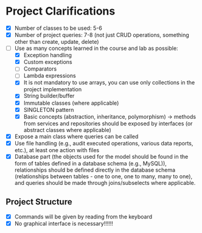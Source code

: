 # Project Clarifications

- [x] Number of classes to be used: 5-6
- [x] Number of project queries: 7-8 (not just CRUD operations, something other than create, update, delete)
- [ ] Use as many concepts learned in the course and lab as possible:
    - [x] Exception handling
    - [x] Custom exceptions
    - [ ] Comparators
    - [ ] Lambda expressions
    - [x] It is not mandatory to use arrays, you can use only collections in the project implementation
    - [x] String builder/buffer
    - [x] Immutable classes (where applicable)
    - [x] SINGLETON pattern
    - [x] Basic concepts (abstraction, inheritance, polymorphism) -> methods from services and repositories should be exposed by interfaces (or abstract classes where applicable)
- [x] Expose a main class where queries can be called
- [x] Use file handling (e.g., audit executed operations, various data reports, etc.), at least one action with files
- [x] Database part (the objects used for the model should be found in the form of tables defined in a database schema (e.g., MySQL)), relationships should be defined directly in the database schema (relationships between tables - one to one, one to many, many to one), and queries should be made through joins/subselects where applicable.

## Project Structure

- [x] Commands will be given by reading from the keyboard
- [x] No graphical interface is necessary!!!!!!